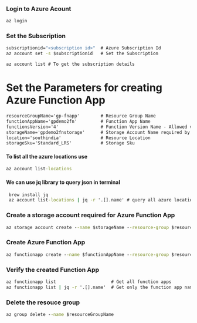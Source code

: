 

### Login to Azure Acount
```cmd
az login
```


### Set the Subscription
```cmd
subscriptionid="<subscription id>"  # Azure Subscription Id
az account set -s $subscriptionid   # Set the Subscription
```

```cmd
az account list # To get the subscription details
```

# Set the Parameters for creating Azure Function App
```cmd
resourceGroupName='gp-fnapp'        # Resource Group Name 
functionAppName='gpdemo2fn'         # Function App Name
functionsVersion='4'                # Function Version Name - Allowed value 2, 3, 4 
storageName='gpdemo2fnstorage'      # Storage Account Name required by Function App
location='southindia'               # Resource Location
storageSku='Standard_LRS'           # Storage Sku
```

#### To list all the azure locations use
```cmd
az account list-locations
```

#### We can use jq library to query json in terminal
```cmd
 brew install jq
 az account list-locations | jq -r '.[].name' # query all azure location names
 ```

### Create a storage account required for Azure Function App
```cmd
az storage account create --name $storageName --resource-group $resourceGroupName --consumption-plan-location $location --sku $storageSku
```

### Create Azure Function App
```cmd
az functionapp create --name $functionAppName --resource-group $resourceGroupName --consumption-plan-location $location --storage-account $storageName --functions-version $functionsVersion
```

### Verify the created Function App
```cmd
az functionapp list                     # Get all function apps
az functionapp list | jq -r '.[].name'  # Get only the function app names
```

### Delete the resouce group
```cmd
az group delete --name $resourceGroupName
```